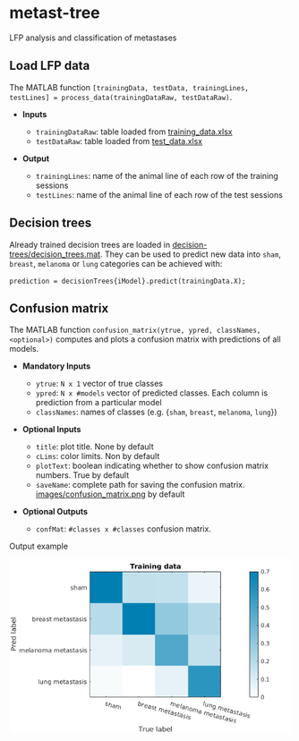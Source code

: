 # metast-tree

LFP analysis and classification of metastases

## Load LFP data

The MATLAB function `[trainingData, testData, trainingLines, testLines] = process_data(trainingDataRaw, testDataRaw)`.

* **Inputs**
	- `trainingDataRaw`: table loaded from [training_data.xlsx](https://github.com/PridaLab/metast-tree/blob/main/data/training_data.xlsx)
	- `testDataRaw`: table loaded from [test_data.xlsx](https://github.com/PridaLab/metast-tree/blob/main/data/test_data.xlsx)

* **Output**
	- `trainingLines`: name of the animal line of each row of the training sessions
	- `testLines`: name of the animal line of each row of the test sessions

## Decision trees

Already trained decision trees are loaded in [decision-trees/decision_trees.mat](https://github.com/PridaLab/metast-tree/blob/main/decision-trees/decision_trees.mat). They can be used to predict new data into `sham`, `breast`, `melanoma` or `lung` categories can be achieved with:

```
prediction = decisionTrees{iModel}.predict(trainingData.X);
```
## Confusion matrix

The MATLAB function `confusion_matrix(ytrue, ypred, classNames, <optional>)` computes and plots a confusion matrix with predictions of all models. 

* **Mandatory Inputs**
	- `ytrue`: `N x 1` vector of true classes
	- `ypred`: `N x #models` vector of predicted classes. Each column is prediction from a particular model
	- `classNames`: names of classes (e.g. {`sham`, `breast`, `melanoma`, `lung`})

* **Optional Inputs**
	- `title`: plot title. None by default
	- `cLims`: color limits. Non by default
	- `plotText`: boolean indicating whether to show confusion matrix numbers. True by default
	- `saveName`: complete path for saving the confusion matrix. [images/confusion_matrix.png](https://github.com/PridaLab/metast-tree/blob/main/images/confusion_matrix.png) by default

* **Optional Outputs**
	- `confMat`: `#classes x #classes` confusion matrix.

Output example

![alt text](https://github.com/PridaLab/metast-tree/blob/main/images/confusion_matrix.png)
